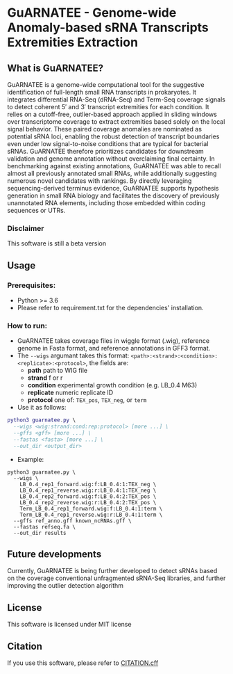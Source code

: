 # GuARNATEE - Genome-wide Anomaly-based sRNA Transcripts Extremities Extraction
## What is GuARNATEE?
GuARNATEE is a genome-wide computational tool for the suggestive identification of full-length small RNA transcripts in prokaryotes. It integrates differential RNA-Seq (dRNA-Seq) and Term-Seq coverage signals to detect coherent 5′ and 3′ transcript extremities for each condition. It relies on a cutoff-free, outlier-based approach applied in sliding windows over transcriptome coverage to extract extremities based solely on the local signal behavior. These paired coverage anomalies are nominated as potential sRNA loci, enabling the robust detection of transcript boundaries even under low signal-to-noise conditions that are typical for bacterial sRNAs. GuARNATEE therefore prioritizes candidates for downstream validation and genome annotation without overclaiming final certainty.
In benchmarking against existing annotations, GuARNATEE was able to recall almost all previously annotated small RNAs, while additionally suggesting numerous novel candidates with rankings. By directly leveraging sequencing-derived terminus evidence, GuARNATEE supports hypothesis generation in small RNA biology and facilitates the discovery of previously unannotated RNA elements, including those embedded within coding sequences or UTRs.
### Disclaimer
This software is still a beta version

## Usage
### Prerequisites:
- Python >= 3.6
- Please refer to requirement.txt for the dependencies' installation.
### How to run:
- GuARNATEE takes coverage files in wiggle format (.wig), reference genome in Fasta format, and reference annotations in GFF3 format.
- The ```--wigs``` argumant takes this format: ```<path>:<strand>:<condition>:<replicate>:<protocol>```, the fields are:
  - **path** path to WIG file
  - **strand** f or r
  - **condition** experimental growth condition (e.g. LB_0.4 M63)
  - **replicate** numeric replicate ID
  - **protocol** one of: ```TEX_pos```, ```TEX_neg```, or ```term```
- Use it as follows:
```lua
python3 guarnatee.py \
  --wigs <wig:strand:cond:rep:protocol> [more ...] \
  --gffs <gff> [more ...] \
  --fastas <fasta> [more ...] \
  --out_dir <output_dir>

```
- Example:
```shell
python3 guarnatee.py \
  --wigs \
    LB_0.4_rep1_forward.wig:f:LB_0.4:1:TEX_neg \
    LB_0.4_rep1_reverse.wig:r:LB_0.4:1:TEX_neg \
    LB_0.4_rep2_forward.wig:f:LB_0.4:2:TEX_pos \
    LB_0.4_rep2_reverse.wig:r:LB_0.4:2:TEX_pos \
    Term_LB_0.4_rep1_forward.wig:f:LB_0.4:1:term \
    Term_LB_0.4_rep1_reverse.wig:r:LB_0.4:1:term \
  --gffs ref_anno.gff known_ncRNAs.gff \
  --fastas refseq.fa \
  --out_dir results

```
## Future developments
Currently, GuARNATEE is being further developed to detect sRNAs based on the coverage conventional unfragmented sRNA-Seq libraries, and further improving the outlier detection algorithm

## License
This software is licensed under MIT license

## Citation
If you use this software, please refer to [CITATION.cff](https://github.com/elhossary/GuARNATEE/blob/main/CITATION.cff)
